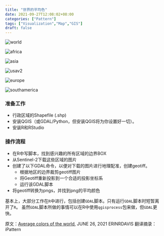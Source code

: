 ```yaml
---
title: "世界的平均色"
date: 2021-09-27T12:08:02+08:00
categories: ["Pattern"]
tags: ["Visualization","Map","GIS"]
draft: false
---
```


![world](/images/posts/2021-09-27-worldmap.png)

![africa](/images/posts/2021-09-27-africa.webp)

![asia](/images/posts/2021-09-27-asia.png)

![usav2](/images/posts/2021-09-27-usa_v2.webp)

![europe](/images/posts/2021-09-27-europe.webp)

![southamerica](/images/posts/2021-09-27-southamerica.webp)

### 准备工作

- 行政区域的Shapefile (.shp)
- 安装QGIS（或GDAL/Python，但安装QGIS将为你设置好一切）。
- 安装R和RStudio

### 操作流程

- 在R中写脚本，找到感兴趣的所有区域的边界BOX
- 从Sentinel-2下载这些区域的图片
- 创建了以下GDAL命令，以便对下载的图片进行地理配准，创建geotiff。
  - 根据地区的边界裁剪geotiff图片
  - 将Geotiff重新投影到一个合适的投影坐标系
  - 运行该GDAL脚本
- 将geotiff转换为pngs，并找到png的平均颜色


基本上，大部分工作在`R`中进行，包括创建`GDAL`脚本。只有运行`GDAL`脚本时短暂离开了`R`。
虽然`GDAL`脚本所做的事情可以在R中使用`qgisprocess`包来做，但`GDAL`更快。


原文：[Average colors of the world](https://erdavis.com/2021/06/26/average-colors-of-the-world/), JUNE 26, 2021 ERINRDAVIS
翻译摘录：iPattern